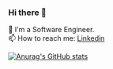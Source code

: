 ### Hi there 👋
:office: I'm a Software Engineer.   
📫 How to reach me: [Linkedin](https://www.linkedin.com/in/gabriel-jorge-92168b52/) 
  
  
<!--
**gabrieltavares0123/gabrieltavares0123** is a ✨ _special_ ✨ repository because its `README.md` (this file) appears on your GitHub profile.

Here are some ideas to get you started:

- 🔭 I’m currently working on ...
- 🌱 I’m currently learning ...
- 👯 I’m looking to collaborate on ...
- 🤔 I’m looking for help with ...
- 💬 Ask me about ...
- 📫 How to reach me: ...
- 😄 Pronouns: ...
- ⚡ Fun fact: ...
-->
[![Anurag's GitHub stats](https://github-readme-stats.vercel.app/api?username=gabrieltavares0123&show_icons=true&theme=dracula)](https://github.com/anuraghazra/github-readme-stats) 
